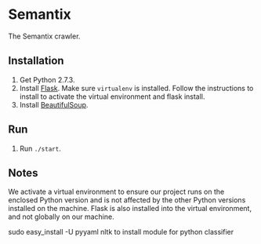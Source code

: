 Semantix
========

The Semantix crawler.

Installation
------------

1. Get Python 2.7.3.
2. Install [Flask](http://flask.pocoo.org/docs/installation/ "Flask"). Make sure `virtualenv` is 
installed. Follow the instructions to install to activate the virtual environment and flask install.
3. Install [BeautifulSoup](http://www.crummy.com/software/BeautifulSoup/bs4/doc/ "BeautifulSoup").

Run
---

1. Run `./start`.

Notes
-----

We activate a virtual environment to ensure our project runs on the enclosed Python version and is 
not affected by the other Python versions installed on the machine. Flask is also installed into 
the virtual environment, and not globally on our machine.

sudo easy_install -U pyyaml nltk to install module for python classifier

